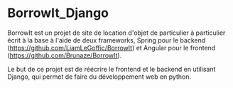 # BorrowIt_Django

BorrowIt est un projet de site de location d'objet de particulier à particulier écrit à la base à l'aide de deux frameworks, Spring pour le backend (https://github.com/LiamLeGoffic/BorrowIt) et Angular pour le frontend (https://github.com/Brunaze/BorrowIt).

Le but de ce projet est de réécrire le frontend et le backend en utilisant Django, qui permet de faire du développement web en python.
